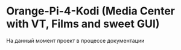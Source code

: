 # Orange-Pi-4-Kodi (Media Center with VT, Films and sweet GUI)
На данный момент проект в процессе документации
